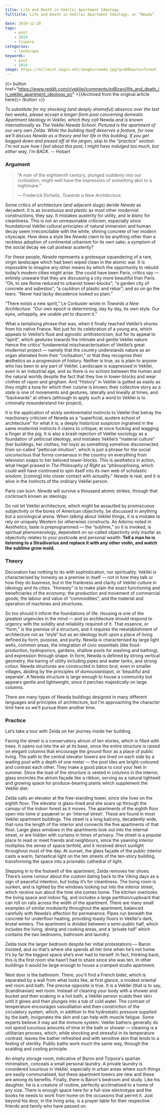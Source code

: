 ```yaml
---
title: Life and Death in Vekllei Apartment Ideology
fulltitle: Life and Death in Vekllei Apartment Ideology, or “Newda”

date: 2019-12-20
tags:
    - post
    - 2019
    - tzipora
categories:
    - landscape
keywords:
    - post
    - 2019
image: https://millmint.imgix.net/images/newda.jpg?q=100&auto=format
---
```

{{< button href="https://www.reddit.com/r/vekllei/comments/ed8zwv/life_and_death_in_vekllei_apartment_ideology_or/" >}}Archived from the original article here{{< /button >}}

*To substitute for my shocking (and deeply shameful) absence over the last two weeks, please accept a longer-form post concerning domestic Apartment Ideology in Vekllei, which they call* Newda *and is known internationally as The Vekllei Newda School. Pictured is the apartment of our very own Zelda. While the building itself deserves a feature, for now we’ll discuss Newda as a theory and her life in this building. If you get bogged down and pissed off at the jargon, skip to the “practice” section. I'm not sure how I feel about this post, I might have indulged too much, but either way, I'm BACK*. --  Hobart

### Argument

>“A man of the eighteenth century, plunged suddenly into our civilisation, might well have the impression of something akin to a nightmare.”
>
>— Frederick Etchells, *Towards a New Architecture.*

Some critics of architecture (and adjacent slugs) deride *Newda* as decadent. It is as incestuous and plastic as most other modernist constructions, they say. It mistakes austerity for utility, and *le blanc* for cleanliness. This is not an unreasonable criticism, especially since foundational Vekllei cultural principles of natural immersion and human decay seem irreconcilable with the white, shining concrete of her modern cityscape. How does a style like *Newda* claim to be anything other than a reckless adoption of continental urbanism for its own sake; a symptom of the social decay we call postwar austerity?

For these people, *Newda* represents a grotesque squandering of a rare, virgin landscape which had been wiped clean in the atomic war. It is impossible to imagine any other means by which the opportunity to rebuild today’s modern cities might arise. She could have been Paris, critics say — entirely unaware that they are discussing a city more beautiful than Paris. “Oh, to see Rome reduced to urbanist tower-blocks”; “a garden city of concrete and asbestos”; “a cauldron of plastic and rebar”; and so on go the tears. “Never had tacky decadence looked so plain.”

“There exists a new spirit,” Le Corbusier wrote in *Towards a New Architecture*. “Our own epoch is determining, day by day, its own style. Our eyes, unhappily, are unable yet to discern it.”

What a tantalising phrase that was, when it finally reached Vekllei’s shores from his native France. Not just for its celebration of a young era, which appeals to Vekllei’s fluid and agnostic antihistoricism, but for its appeal to “spirit”, which gestures towards the intimate and gentle Vekllei nature. Hence the critics’ fundamental mischaracterisation of Vekllei’s great modernist project — namely that the country understands nature as an organ alienated from their “civilisation,” or that they recognise their æsthetics as a progression of history. Neither is true, as is plain to anyone who has been to any part of Vekllei. Landscape is suppressed in Vekllei, even in an industrial age, and so there is no schism between the human and the natural worlds despite the fact that they live in tower-blocks and wear clothes of rayon and gingham. And “History” in Vekllei is gutted as easily as they might a tuna for which their cuisine is known; their collective story as a state is one of movements and gestures, laterally and lineally at times, and “backwards” at others (although to apply such a word to Vekllei is to criminally misunderstand her project).

It is the application of sickly sentimentalist instincts to Vekllei that betray the reactionary criticism of Newda as a “superficial, austere school of architecture” for what it is; a deeply historicist suspicion ingrained in the same modernist instincts it claims to critique; at once fucking and wagging a finger at the pig. It is also a brash rejection of Vekllei sociology as a foundation of petticoat ideology, and mistakes Vekllei’s “material culture” (her buildings, her clothes, her toys) as something somehow disconnected from so-called "petticoat intuition", which is just a phrase for the social unconscious that forms consensus in the country on everything from television soaps to her beloved tower-blocks. This is aesthetics in action, what Hegel praised in *The Philosophy of Right* as “philosophising, which could well have continued to spin itself into its own web of scholastic wisdom, \[coming\] into closer contact with actuality.” *Newda* is real, and it is alive in the instincts of the ordinary Vekllei person.

Paris can burn. *Newda* will survive a thousand atomic strikes, through that cockroach known as ideology.

Do not let Vekllei architecture, which might be assaulted by promiscuous subjectivity or the bores of American objectivity, be discussed in anything but a sociological arena. When talking about Vekllei things, it is a mistake to rely on uniquely Western (or otherwise) constructs. As Adorno noted in *Aesthetics*, taste is preprogrammed — the “sublime,” so it is invoked, is spiritual phenomenology, dependent on so-called objectivity only insofar as objectivity relates to your postcode and personal wealth. **Tell a man he is listening to a Stradivarius and replace it with any other violin, and watch the sublime grow mold.**

### Theory

Decoration has nothing to do with sophistication, nor spirituality. Vekllei is characterised by honesty as a premise in itself — not in how they talk or how they do business, but in the frankness and clarity of Vekllei culture in ideology and its cities. “Honesty” is to make plain the exact functioning and beneficiaries of the economy; the production and movement of commercial goods; the labour and value of “commodities”; and the material and operation of machines and structures.

So too should it inform the foundations of life. Housing is one of the greatest urgencies in the mind — and so architecture should respond to urgency with the solidity and reliability required of it. That essence, or “form,” is the premise of a structure, and it requires the reestablishment of architecture not as “style” but as an ideology built upon a place of living defined by form, purpose, and purity. Newda is characterised by large light wells, common areas, the integration of civic essentials (like food-production, hydroponics, gardens, shallow pools for washing and bathing), and expression through shape. In form, Newda is defined by strong vertical geometry, the baring of utility including pipes and water tanks, and strong colour. Newda structures are constructed in béton brut, even in smaller villages, abiding by the principles of *dumousiantopet*, or ‘beautiful and seperate’. A Newda structure is large enough to house a community but appears gentle and lightweight, since it perches majestically on large columns.

There are many types of Newda buildings designed in many different languages and principles of architecture, but I’m approaching the character limit here so we’ll pursue them another time.

### Practice

Let’s take a tour with Zelda on her journey inside her building.

Facing the street is a conservatory atrium of ten stories, which is filled with trees. It opens out into the air at its base, since the entire structure is raised on elegant columns that encourage the ground floor as a place of public living. The path to the central elevator towers are lined on each side by a wading pool with a depth of one meter — the pool tiles are bright-coloured and contrast each other. They make a good place to cool your feet in summer. Since the load of the structure is vested in columns in the interior, glass encircles the atrium façade like a ribbon, serving as a natural lightwell and growing space for produce-bearing plants which supplement the Vekllei diet.

Zelda calls an elevator at the free-standing tower, since she lives on the eighth floor. The elevator is glass-lined and she soars up through the canopy of the indoor forest as it moves. The apartments of the eighth floor open into lome a’ pasænet or an ‘internal street’. These are found in most Vekllei apartment buildings. The street is a long balcony, decadently wide, that runs the length of the interior and connects the five apartments of that floor. Large glass windows in the apartments look out into the internal street, or are hidden with curtains in times of privacy. The street is a popular place to read or meet friends and neighbours, since the yawning interior multiplies the sense of space tenfold, and it received direct sunlight throughout most of the day. At sunset, the glass façade of the public interior casts a warm, fantastical light on the ten streets of the ten-story building, transforming the space into a prismatic cathedral of light.

Stepping in to the footwell of the apartment, Zelda removes her shoes. There’s some rumour about the custom dating back to the Viking days as a sign of peaceful intention, but today it’s for cleanliness. The living room is sunken, and is lighted by the windows looking out into the interior street, which receive sun about the time she comes home. The kitchen overlooks the living space and indoor fig, and includes a large partition/cupboard that can roll on rails across the width of the apartment. There are many small examples of similar modularity throughout the apartment, balanced carefully with Newda’s affection for permanence. Pipes run beneath the concrete for underfloor heating, providing toasty floors in Vekllei's dark, brutal winters.
The apartment is divided between a semi-public half, which includes the living, dining and cooking areas, and a ‘private half’ which contains the two bedrooms, bathroom and laundry.

Zelda took the larger bedroom despite her initial protestations — Baron insisted, and so that’s where she spends all her time when he’s not home. It’s by far the biggest space she’s ever had to herself. In fact, thinking back, this is the first room she hasn’t had to share since she was ten. In other buildings it would be large enough to house a cramped studio apartment.

Next door is the bathroom. There, you'll find a French bidet, which is separated by a wall from what looks like, at first glance, a modest oriental wet room and bath. The precise opposite is true. It is a Vekllei (that is to say, Scandinavian) wet room. Instead of cleaning your body with a shower and bucket and then soaking in a hot bath, a Vekllei person scalds their skin until it glows and then plunges into a tub of cold water. The contrast of temperature encourages vasodilation and then constriction of the circulatory system, which, in addition to the hydrostatic pressure supplied by the bath, invigorates the skin and can help with muscle fatigue. Some experts believe it may aid the immune system. Vekllei bathers generally do not spend luxurious amounts of time in the bath or shower — cleaning is a utilitarian process, which, while shocking and stressful in its temperature contrast, leaves the bather refreshed and with sensitive skin that lends to a feeling of sterility. Public baths work much the same way, through the scalding and cooling principle.

An empty storage room, indicative of Baron and Tzipora's spartan minimalism, conceals a small personal laundry. A private laundry is considered luxurious in Vekllei, especially in urban areas where such things are easily communalised, but these apartment towers are new and these are among its benefits.
Finally, there is Baron's bedroom and study. Like his daughter, he is a creature of routine, perfectly acclimatised to a home of any size. There is enough space here for a full-size electrotype and the books he needs to work from home on the occasions that permit it. Just beyond his door, in the living area, is a prayer table for their respective friends and family who have passed on.
